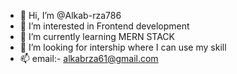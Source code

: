 - 👋 Hi, I’m @Alkab-rza786
- 👀 I’m interested in Frontend development
- 🌱 I’m currently learning MERN STACK
- 💞️ I’m looking for intership where I can use my skill 
- 📫 email:- alkabrza61@gmail.com
  
  

<!---
Alkab-rza786/Alkab-rza786 is a ✨ special ✨ repository because its `README.md` (this file) appears on your GitHub profile.
You can click the Preview link to take a look at your changes.
--->
